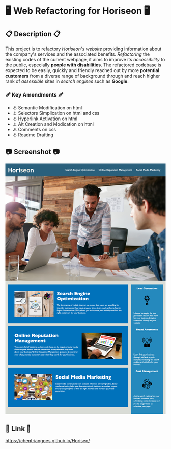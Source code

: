 # 🖥 Web Refactoring for Horiseon 🖥

## 📋 Description 📋

This project is to refactory *Horiseon's website* providing information about the company's services and the associated benefits. *Refactoring* the existing codes of the current webpage, it aims to improve its *accessibility* to the public, especially **people with disabilities**. The refactored codebase is expected to be easily, quickly and friendly reached out by more **potential customers** from a diverse range of background through and reach higher rank of *assessible* sites in *search engines* such as **Google**.

### 🩹 Key Amendments 🩹

+ ⚓ Semantic Modification on html
+ ⚓ Selectors Simplication on html and css
+ ⚓ Hyperlink Activation on html
+ ⚓ Alt Creation and Modication on html
+ ⚓ Comments on css
+ ⚓ Readme Drafting

## 📷 Screenshot 📷 

<img src="assets/images/Horiseon's Services.png" alt="A screenshot of the Horiseon's webpage this project presents." />

## 🔗 Link 🔗

https://chentriangoes.github.io/Horiseo/
